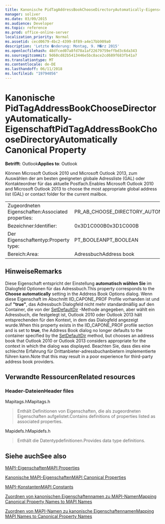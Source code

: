 ```yaml
---
title: Kanonische PidTagAddressBookChooseDirectoryAutomatically-Eigenschaft
manager: soliver
ms.date: 03/09/2015
ms.audience: Developer
ms.topic: reference
ms.prod: office-online-server
localization_priority: Normal
ms.assetid: cecd0679-4bc2-4399-8f89-a4e17bb909a0
description: 'Letzte �nderung: Montag, 9. M�rz 2015'
ms.openlocfilehash: 48dfced07a8fd78a1af22679759effbd3c6da343
ms.sourcegitcommit: 9d60cd82b5413446e5bc8ace2cd689f683fb41a7
ms.translationtype: MT
ms.contentlocale: de-DE
ms.lasthandoff: 06/11/2018
ms.locfileid: "19794056"
---
```

# <a name="pidtagaddressbookchoosedirectoryautomatically-canonical-property"></a><span data-ttu-id="16892-103">Kanonische PidTagAddressBookChooseDirectoryAutomatically-Eigenschaft</span><span class="sxs-lookup"><span data-stu-id="16892-103">PidTagAddressBookChooseDirectoryAutomatically Canonical Property</span></span>

  
  
<span data-ttu-id="16892-104">**Betrifft**: Outlook</span><span class="sxs-lookup"><span data-stu-id="16892-104">**Applies to**: Outlook</span></span> 
  
<span data-ttu-id="16892-105">Können Microsoft Outlook 2010 und Microsoft Outlook 2013, zum Auswählen der am besten geeigneten globale Adressliste (GAL) oder Kontakteordner für das aktuelle Postfach.</span><span class="sxs-lookup"><span data-stu-id="16892-105">Enables Microsoft Outlook 2010 and Microsoft Outlook 2013 to choose the most appropriate global address list (GAL) or contact folder for the current mailbox.</span></span>
  
|||
|:-----|:-----|
|<span data-ttu-id="16892-106">Zugeordneten Eigenschaften:</span><span class="sxs-lookup"><span data-stu-id="16892-106">Associated properties:</span></span>  <br/> |<span data-ttu-id="16892-107">PR_AB_CHOOSE_DIRECTORY_AUTOMATICALLY</span><span class="sxs-lookup"><span data-stu-id="16892-107">PR_AB_CHOOSE_DIRECTORY_AUTOMATICALLY</span></span>  <br/> |
|<span data-ttu-id="16892-108">Bezeichner:</span><span class="sxs-lookup"><span data-stu-id="16892-108">Identifier:</span></span>  <br/> |<span data-ttu-id="16892-109">0x3D1C000B</span><span class="sxs-lookup"><span data-stu-id="16892-109">0x3D1C000B</span></span>  <br/> |
|<span data-ttu-id="16892-110">Der Eigenschaftentyp:</span><span class="sxs-lookup"><span data-stu-id="16892-110">Property type:</span></span>  <br/> |<span data-ttu-id="16892-111">PT_BOOLEAN</span><span class="sxs-lookup"><span data-stu-id="16892-111">PT_BOOLEAN</span></span>  <br/> |
|<span data-ttu-id="16892-112">Bereich:</span><span class="sxs-lookup"><span data-stu-id="16892-112">Area:</span></span>  <br/> |<span data-ttu-id="16892-113">Adressbuch</span><span class="sxs-lookup"><span data-stu-id="16892-113">Address book</span></span>  <br/> |
   
## <a name="remarks"></a><span data-ttu-id="16892-114">Hinweise</span><span class="sxs-lookup"><span data-stu-id="16892-114">Remarks</span></span>

<span data-ttu-id="16892-115">Diese Eigenschaft entspricht der Einstellung **automatisch wählen Sie** im Dialogfeld Optionen für das Adressbuch.</span><span class="sxs-lookup"><span data-stu-id="16892-115">This property corresponds to the **Choose automatically** setting in the Address Book Options dialog.</span></span> <span data-ttu-id="16892-116">Wenn diese Eigenschaft im Abschnitt IID_CAPONE_PROF Profile vorhanden ist und auf **"true"**, das Adressbuch Dialogfeld nicht mehr standardmäßig auf den Container, die von der [SetDefaultDir](iaddrbook-setdefaultdir.md) -Methode angegeben, aber wählt ein Adressbuch, die festgelegt ist, Outlook 2010 oder Outlook 2013 hält entsprechenden für den Kontext, in dem das Dialogfeld angezeigt wurde.</span><span class="sxs-lookup"><span data-stu-id="16892-116">When this property exists in the IID_CAPONE_PROF profile section and is set to **true**, the Address Book dialog no longer defaults to the container specified by the [SetDefaultDir](iaddrbook-setdefaultdir.md) method, but chooses an address book that Outlook 2010 or Outlook 2013 considers appropriate for the context in which the dialog was displayed.</span></span> <span data-ttu-id="16892-117">Beachten Sie, dass dies eine schlechte Erfahrung für Drittanbieter-adressbuchanbietern implementierte führen kann.</span><span class="sxs-lookup"><span data-stu-id="16892-117">Note that this may result in a poor experience for third-party address book providers.</span></span> 
  
## <a name="related-resources"></a><span data-ttu-id="16892-118">Verwandte Ressourcen</span><span class="sxs-lookup"><span data-stu-id="16892-118">Related resources</span></span>

### <a name="header-files"></a><span data-ttu-id="16892-119">Header-Dateien</span><span class="sxs-lookup"><span data-stu-id="16892-119">Header files</span></span>

<span data-ttu-id="16892-120">Mapitags.h</span><span class="sxs-lookup"><span data-stu-id="16892-120">Mapitags.h</span></span>
  
> <span data-ttu-id="16892-121">Enthält Definitionen von Eigenschaften, die als zugeordneten Eigenschaften aufgelistet.</span><span class="sxs-lookup"><span data-stu-id="16892-121">Contains definitions of properties listed as associated properties.</span></span>
    
<span data-ttu-id="16892-122">Mapidefs.h</span><span class="sxs-lookup"><span data-stu-id="16892-122">Mapidefs.h</span></span>
  
> <span data-ttu-id="16892-123">Enthält die Datentypdefinitionen.</span><span class="sxs-lookup"><span data-stu-id="16892-123">Provides data type definitions.</span></span>
    
## <a name="see-also"></a><span data-ttu-id="16892-124">Siehe auch</span><span class="sxs-lookup"><span data-stu-id="16892-124">See also</span></span>



[<span data-ttu-id="16892-125">MAPI-Eigenschaften</span><span class="sxs-lookup"><span data-stu-id="16892-125">MAPI Properties</span></span>](mapi-properties.md)
  
[<span data-ttu-id="16892-126">Kanonische MAPI-Eigenschaften</span><span class="sxs-lookup"><span data-stu-id="16892-126">MAPI Canonical Properties</span></span>](mapi-canonical-properties.md)
  
[<span data-ttu-id="16892-127">MAPI-Konstanten</span><span class="sxs-lookup"><span data-stu-id="16892-127">MAPI Constants</span></span>](mapi-constants.md)
  
[<span data-ttu-id="16892-128">Zuordnen von kanonischen Eigenschaftennamen zu MAPI-Namen</span><span class="sxs-lookup"><span data-stu-id="16892-128">Mapping Canonical Property Names to MAPI Names</span></span>](mapping-canonical-property-names-to-mapi-names.md)
  
[<span data-ttu-id="16892-129">Zuordnen von MAPI-Namen zu kanonische Eigenschaftennamen</span><span class="sxs-lookup"><span data-stu-id="16892-129">Mapping MAPI Names to Canonical Property Names</span></span>](mapping-mapi-names-to-canonical-property-names.md)

